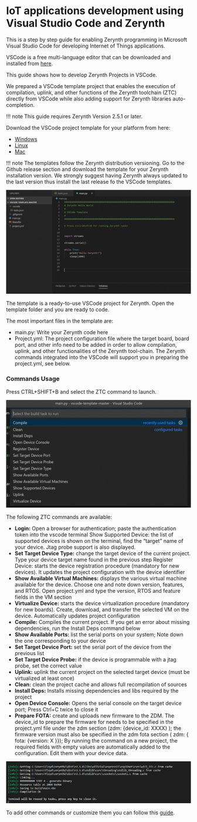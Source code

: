 # IoT applications development using Visual Studio Code and Zerynth

This is a step by step guide for enabling Zerynth programming in Microsoft Visual Studio Code for developing Internet of Things applications.

VSCode is a free multi-language editor that can be downloaded and installed from [here](https://code.visualstudio.com/download).

This guide shows how to develop Zerynth Projects in VSCode. 

We prepared a VSCode template project that enables the execution of compilation, uplink, and other functions of the Zerynth toolchain (ZTC) directly from VSCode while also adding support for Zerynth libraries auto-completion.

!!! note
    This guide requires Zerynth Version 2.5.1 or later.

Download the VSCode project template for your platform from here:

- [Windows](https://github.com/zerynth/vscode-template-windows)
- [Linux](https://github.com/zerynth/vscode-template-linux)
- [Mac](https://github.com/zerynth/vscode-template-mac)

!!! note
    The templates follow the Zerynth distribution versioning. Go to the Github release section and download the template for your Zerynth installation version. We strongly suggest having Zerynth always updated to the last version thus install the last release fo the VSCode templates.

![](img/terminal.png)

The template is a ready-to-use VSCode project for Zerynth. Open the template folder and you are ready to code.

The most important files in the template are:

- main.py: Write your Zerynth code here
- Project.yml: The project configuration file where the target board, board port, and other info need to be added in order to allow compilation, uplink, and other functionalities of the Zerynth tool-chain. The Zerynth commands integrated into the VSCode will support you in preparing the project.yml, see below.

### Commands Usage

Press CTRL+SHIFT+B and select the ZTC command to launch.

![](img/commands-usage.png)

The following ZTC commands are available:

- **Login:** Open a browser for authentication; paste the authentication token into the vscode terminal
Show Supported Device: the list of supported devices is shown on the terminal, find the “target” name of your device. Jtag probe support is also displayed.
- **Set Target Device Type:** change the target device of the current project. Type your device target name found in the previous step
Register Device: starts the device registration procedure (mandatory for new devices). It updates the project configuration with the device identifier
- **Show Available Virtual Machines:** displays the various virtual machine available for the device. Choose one and note down version, features, and RTOS. Open project.yml and type the version, RTOS and feature fields in the VM section
- **Virtualize Device:** starts the device virtualization procedure (mandatory for new boards). Create, download, and transfer the selected VM on the device. Automatically updates project configuration
- **Compile:** Compiles the current project. If you get an error about missing dependencies, run the Install Deps command below
- **Show Available Ports:** list the serial ports on your system; Note down the one corresponding to your device
- **Set Target Device Port:** set the serial port of the device from the previous list
- **Set Target Device Probe:** if the device is programmable with a jtag probe, set the correct value
- **Uplink:** uplink the current project on the selected target device (must be virtualized at least once)
- **Clean:** clean the project cache and allows full recompilation of sources
- **Install Deps:** Installs missing dependencies and libs required by the project
- **Open Device Console:** Opens the serial console on the target device port; Press Ctrl+C twice to close it
- **Prepare FOTA:** create and uploads new firmware to the ZDM. The device_id to prepare the firmware for needs to be specified in the project.yml file under the zdm section (zdm: {device_id: XXXX} ); the firmware version must also be specified in the zdm fota section ( zdm: { fota: {version: X }}); By running the command on a new project, the required fields with empty values are automatically added to the configuration. Edit them with your device data.

![](img/compilationOK.png)

To add other commands or customize them you can follow this [guide](https://code.visualstudio.com/docs/editor/tasks#vscode).